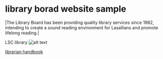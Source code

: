 # library borad website sample

|The Library Board has been providing quality library services since 1982, intending to create a sound reading environment for Lasallians and promote lifelong reading.|

LSC library
![alt text](https://assets.weforum.org/article/image/JMF96ETfn1kSViVnUou1Z0XIDwWcPpT5mrPc7-ytpAc.jpg)

[librarian handbook](https://drive.google.com/file/d/1gNilI_ws1JOCsFQLxM7ilPIUNptp8_II/view)


